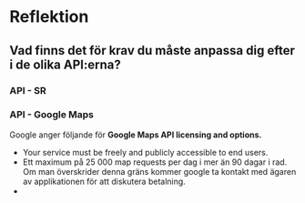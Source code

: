 # Reflektion

## Vad finns det för krav du måste anpassa dig efter i de olika API:erna?

### API - SR
 

### API - Google Maps
Google anger följande för **Google Maps API licensing and options.**
 * Your service must be freely and publicly accessible to end users.
 * Ett maximum på 25 000 map requests per dag i mer än 90 dagar i rad. Om man överskrider denna gräns kommer google
   ta kontakt med ägaren av applikationen för att diskutera betalning.
 * 
